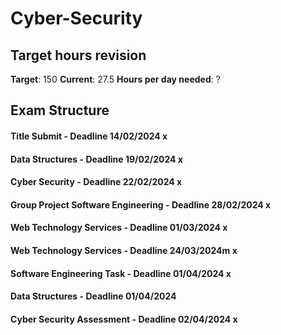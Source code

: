 # Cyber-Security

## Target hours revision 
**Target**: 150 
**Current**: 27.5
**Hours per day needed**: ?

## Exam Structure 

#### Title Submit - Deadline 14/02/2024 x
#### Data Structures - Deadline 19/02/2024 x
#### Cyber Security - Deadline 22/02/2024 x 
#### Group Project Software Engineering - Deadline 28/02/2024 x
#### Web Technology Services - Deadline 01/03/2024 x
#### Web Technology Services - Deadline 24/03/2024m x
#### Software Engineering Task - Deadline 01/04/2024 x
#### Data Structures - Deadline 01/04/2024
#### Cyber Security Assessment - Deadline 02/04/2024 x

